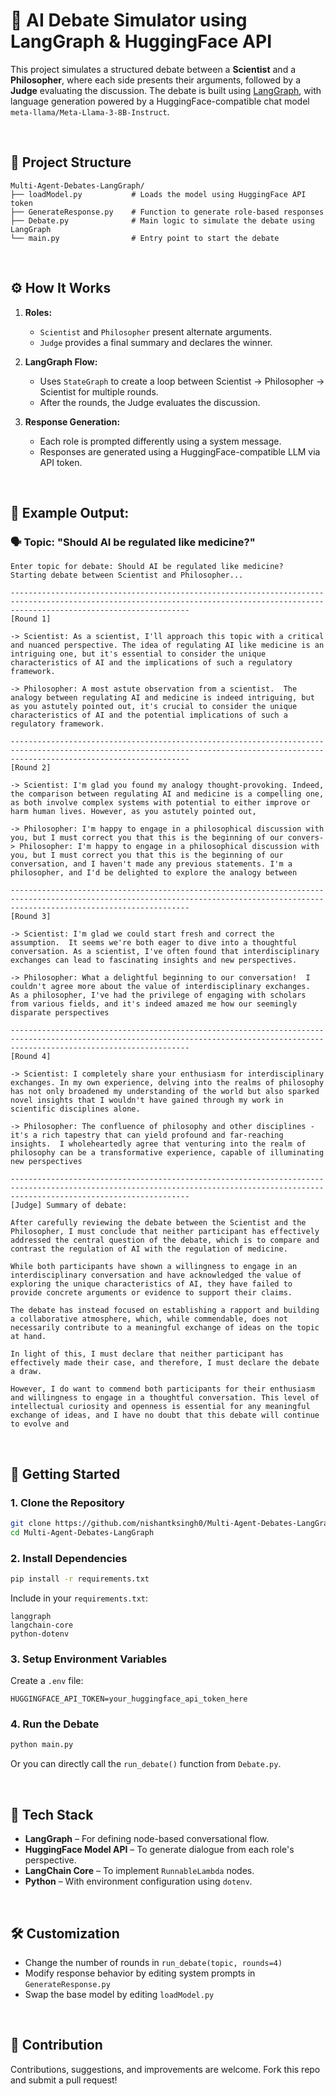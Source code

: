 # 🧠 AI Debate Simulator using LangGraph & HuggingFace API

This project simulates a structured debate between a **Scientist** and a **Philosopher**, where each side presents their arguments, followed by a **Judge** evaluating the discussion. The debate is built using [LangGraph](https://github.com/langchain-ai/langgraph), with language generation powered by a HuggingFace-compatible chat model `meta-llama/Meta-Llama-3-8B-Instruct`.

<br>

## 📁 Project Structure

```
Multi-Agent-Debates-LangGraph/
├── loadModel.py           # Loads the model using HuggingFace API token
├── GenerateResponse.py    # Function to generate role-based responses
├── Debate.py              # Main logic to simulate the debate using LangGraph
└── main.py                # Entry point to start the debate
```

<br>

## ⚙️ How It Works

1. **Roles:**

   * `Scientist` and `Philosopher` present alternate arguments.
   * `Judge` provides a final summary and declares the winner.

2. **LangGraph Flow:**

   * Uses `StateGraph` to create a loop between Scientist → Philosopher → Scientist for multiple rounds.
   * After the rounds, the Judge evaluates the discussion.

3. **Response Generation:**

   * Each role is prompted differently using a system message.
   * Responses are generated using a HuggingFace-compatible LLM via API token.

<br>

## 🧪 Example Output:

### 🗣️ Topic: **"Should AI be regulated like medicine?"**

```
Enter topic for debate: Should AI be regulated like medicine?
Starting debate between Scientist and Philosopher...

------------------------------------------------------------------------------------------------------------------------------------------------------------------------------------
[Round 1]

-> Scientist: As a scientist, I'll approach this topic with a critical and nuanced perspective. The idea of regulating AI like medicine is an intriguing one, but it's essential to consider the unique characteristics of AI and the implications of such a regulatory framework.

-> Philosopher: A most astute observation from a scientist.  The analogy between regulating AI and medicine is indeed intriguing, but as you astutely pointed out, it's crucial to consider the unique characteristics of AI and the potential implications of such a regulatory framework.

------------------------------------------------------------------------------------------------------------------------------------------------------------------------------------
[Round 2]

-> Scientist: I'm glad you found my analogy thought-provoking. Indeed, the comparison between regulating AI and medicine is a compelling one, as both involve complex systems with potential to either improve or harm human lives. However, as you astutely pointed out,

-> Philosopher: I'm happy to engage in a philosophical discussion with you, but I must correct you that this is the beginning of our convers-> Philosopher: I'm happy to engage in a philosophical discussion with you, but I must correct you that this is the beginning of our conversation, and I haven't made any previous statements. I'm a philosopher, and I'd be delighted to explore the analogy between

------------------------------------------------------------------------------------------------------------------------------------------------------------------------------------
[Round 3]

-> Scientist: I'm glad we could start fresh and correct the assumption.  It seems we're both eager to dive into a thoughtful conversation. As a scientist, I've often found that interdisciplinary exchanges can lead to fascinating insights and new perspectives.

-> Philosopher: What a delightful beginning to our conversation!  I couldn't agree more about the value of interdisciplinary exchanges.  As a philosopher, I've had the privilege of engaging with scholars from various fields, and it's indeed amazed me how our seemingly disparate perspectives

------------------------------------------------------------------------------------------------------------------------------------------------------------------------------------
[Round 4]

-> Scientist: I completely share your enthusiasm for interdisciplinary exchanges. In my own experience, delving into the realms of philosophy has not only broadened my understanding of the world but also sparked novel insights that I wouldn't have gained through my work in scientific disciplines alone.

-> Philosopher: The confluence of philosophy and other disciplines - it's a rich tapestry that can yield profound and far-reaching insights.  I wholeheartedly agree that venturing into the realm of philosophy can be a transformative experience, capable of illuminating new perspectives

------------------------------------------------------------------------------------------------------------------------------------------------------------------------------------
[Judge] Summary of debate:

After carefully reviewing the debate between the Scientist and the Philosopher, I must conclude that neither participant has effectively addressed the central question of the debate, which is to compare and contrast the regulation of AI with the regulation of medicine.

While both participants have shown a willingness to engage in an interdisciplinary conversation and have acknowledged the value of exploring the unique characteristics of AI, they have failed to provide concrete arguments or evidence to support their claims.

The debate has instead focused on establishing a rapport and building a collaborative atmosphere, which, while commendable, does not necessarily contribute to a meaningful exchange of ideas on the topic at hand.

In light of this, I must declare that neither participant has effectively made their case, and therefore, I must declare the debate a draw. 

However, I do want to commend both participants for their enthusiasm and willingness to engage in a thoughtful conversation. This level of intellectual curiosity and openness is essential for any meaningful exchange of ideas, and I have no doubt that this debate will continue to evolve and
```

<br>

## 🚀 Getting Started

### 1. Clone the Repository

```bash
git clone https://github.com/nishantksingh0/Multi-Agent-Debates-LangGraph.git
cd Multi-Agent-Debates-LangGraph
```

### 2. Install Dependencies

```bash
pip install -r requirements.txt
```

Include in your `requirements.txt`:

```
langgraph
langchain-core
python-dotenv
```

### 3. Setup Environment Variables

Create a `.env` file:

```
HUGGINGFACE_API_TOKEN=your_huggingface_api_token_here
```

### 4. Run the Debate

```bash
python main.py
```

Or you can directly call the `run_debate()` function from `Debate.py`.

<br>

## 🧠 Tech Stack

* **LangGraph** – For defining node-based conversational flow.
* **HuggingFace Model API** – To generate dialogue from each role's perspective.
* **LangChain Core** – To implement `RunnableLambda` nodes.
* **Python** – With environment configuration using `dotenv`.

<br>

## 🛠️ Customization

* Change the number of rounds in `run_debate(topic, rounds=4)`
* Modify response behavior by editing system prompts in `GenerateResponse.py`
* Swap the base model by editing `loadModel.py`

<br>

## 🙌 Contribution

Contributions, suggestions, and improvements are welcome. Fork this repo and submit a pull request!

